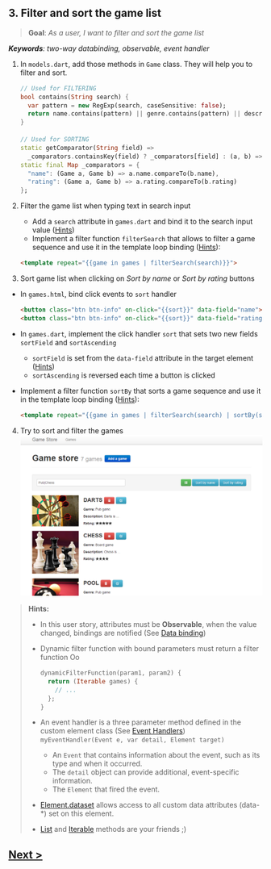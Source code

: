 ## 3. Filter and sort the game list
> **Goal**: _As a user, I want to filter and sort the game list_

_**Keywords**: two-way databinding, observable, event handler_

1. In `models.dart`, add those methods in `Game` class. They will help you to filter and sort.

    ```Dart
    // Used for FILTERING
    bool contains(String search) {
      var pattern = new RegExp(search, caseSensitive: false);
      return name.contains(pattern) || genre.contains(pattern) || description.contains(pattern);
    }
    
    // Used for SORTING
    static getComparator(String field) => 
      _comparators.containsKey(field) ? _comparators[field] : (a, b) => 0;
    static final Map _comparators = {
      "name": (Game a, Game b) => a.name.compareTo(b.name),
      "rating": (Game a, Game b) => a.rating.compareTo(b.rating)
    };
    ```
2. Filter the game list when typing text in search input
    - Add a `search` attribute in `games.dart` and bind it to the search input value ([Hints](#user-story-3-hints))
    - Implement a filter function `filterSearch` that allows to filter a game sequence and use it in the template loop binding ([Hints](#user-story-3-hints)):

    ```HTML
    <template repeat="{{game in games | filterSearch(search)}}">
    ```
3. Sort game list when clicking on _Sort by name_ or _Sort by rating_ buttons
  - In `games.html`, bind click events to `sort` handler

    ```HTML
    <button class="btn btn-info" on-click="{{sort}}" data-field="name">Sort by name</button>
    <button class="btn btn-info" on-click="{{sort}}" data-field="rating">Sort by rating</button>
    ```
  - In `games.dart`, implement the click handler `sort` that sets two new fields `sortField` and `sortAscending`
    - `sortField` is set from the `data-field` attribute in the target element ([Hints](#user-story-3-hints))
    - `sortAscending` is reversed each time a button is clicked
  - Implement a filter function `sortBy` that sorts a game sequence and use it in the template loop binding ([Hints](#user-story-3-hints)):

    ```HTML
    <template repeat="{{game in games | filterSearch(search) | sortBy(sortField, sortAscending)}}">
    ```
4. Try to sort and filter the games  
    ![x-games list](docs/img/x-games-list-filter.png)

<a name="user-story-3-hints"></a>
> **Hints:**
>
> - In this user story, attributes must be **Observable**, when the value changed, bindings are notified (See [Data binding](https://www.dartlang.org/polymer-dart/#data-binding))
> - Dynamic filter function with bound parameters must return a filter function Oo
>
>   ```Dart
>   dynamicFilterFunction(param1, param2) {
>     return (Iterable games) {
>       // ...
>     };
>   }
>   ```
> - An event handler is a three parameter method defined in the custom element class (See  [Event Handlers](https://www.dartlang.org/docs/tutorials/polymer-intro/#event-handlers))  
>   `myEventHandler(Event e, var detail, Element target)`
>   - An `Event` that contains information about the event, such as its type and when it occurred.
>   - The `detail` object can provide additional, event-specific information.
>   - The `Element` that fired the event.
> - [Element.dataset](https://api.dartlang.org/docs/channels/stable/latest/dart_html/Element.html#dataset) allows access to all custom data attributes (data-*) set on this element.
> - [List](https://api.dartlang.org/docs/channels/stable/latest/dart_core/List.html) and [Iterable](https://api.dartlang.org/docs/channels/stable/latest/dart_core/Iterable.html) methods are your friends ;)

## [Next >](user-story-4.md)
